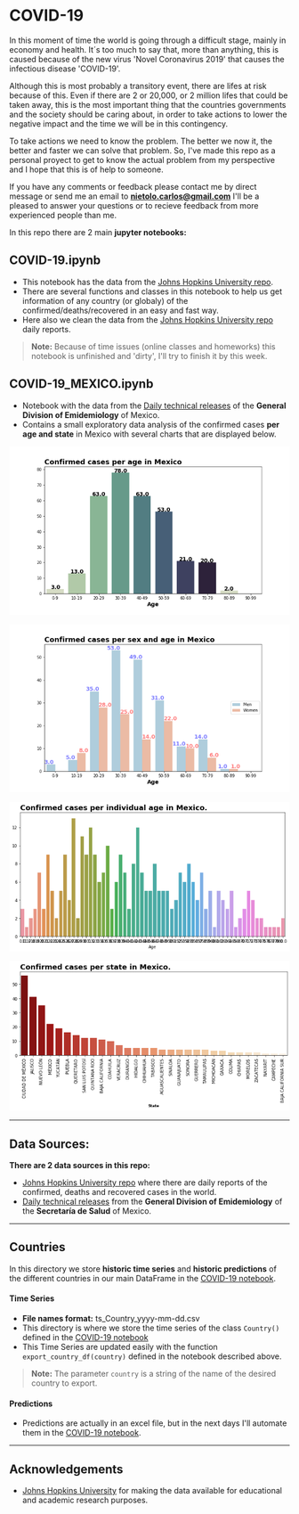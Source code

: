 # COVID-19
In this moment of time the world is going through a difficult stage, mainly in economy and health. It´s too much to say that, more than anything, this is caused because of the new virus 'Novel Coronavirus 2019' that causes the infectious disease 'COVID-19'.

Although this is most probably a transitory event, there are lifes at risk because of this. Even if there are 2 or 20,000, or 2 million lifes that could be taken away, this is the most important thing that the countries governments and the society should be caring about, in order to take actions to lower the negative impact and the time we will be in this contingency. 

To take actions we need to know the problem. The better we now it, the better and faster we can solve that problem. So, I've made this repo as a personal proyect to get to know the actual problem from my perspective and I hope that this is of help to someone. 

If you have any comments or feedback please contact me by direct message or send me an email to **nietolo.carlos@gmail.com** I'll be a pleased to answer your questions or to recieve feedback from more experienced people than me.

In this repo there are 2 main **jupyter notebooks:**
## COVID-19.ipynb
* This notebook has the data from the [Johns Hopkins University repo](https://github.com/CSSEGISandData/COVID-19).
* There are several functions and classes in this notebook to help us get information of any country (or globaly) of the confirmed/deaths/recovered in an easy and fast way.
* Here also we clean the data from the [Johns Hopkins University repo](https://github.com/CSSEGISandData/COVID-19) daily reports.
> **Note:** Because of time issues (online classes and homeworks) this notebook is unfinished and 'dirty', I'll try to finish it by this week.

## COVID-19_MEXICO.ipynb
* Notebook with the data from the [Daily technical releases](https://www.gob.mx/salud/documentos/coronavirus-covid-19-comunicado-tecnico-diario-238449) of the **General Division of Emidemiology** of Mexico.
* Contains a small exploratory data analysis of the confirmed cases **per age and state** in Mexico with several charts that are displayed below.

![chart1](figs/confirmed_per_age.png)

![chart2](figs/confirmed_per_age_sex.png)


![chart3](figs/confirmed_individual_age.png)


![chart4](figs/confirmed_state.png)


---
## Data Sources:

**There are 2 data sources in this repo:**
* [Johns Hopkins University repo](https://github.com/CSSEGISandData/COVID-19) where there are daily reports of the confirmed, deaths and recovered cases in the world.
* [Daily technical releases](https://www.gob.mx/salud/documentos/coronavirus-covid-19-comunicado-tecnico-diario-238449) from the **General Division of Emidemiology** of the **Secretaría de Salud** of Mexico.
---

## Countries
In this directory we store **historic time series** and **historic predictions** of the different countries in our main DataFrame in the [COVID-19 notebook](https://github.com/CarlosDNieto/COVID-19/blob/master/COVID-19.ipynb).

#### Time Series
* **File names format:** ts_Country_yyyy-mm-dd.csv
* This directory is where we store the time series of the class ``Country()`` defined in the [COVID-19 notebook](https://github.com/CarlosDNieto/COVID-19/blob/master/COVID-19.ipynb)
* This Time Series are updated easily with the function ``export_country_df(country)`` defined in the notebook described above. 
> **Note:** The parameter ``country`` is a string of the name of the desired country to export.

#### Predictions
* Predictions are actually in an excel file, but in the next days I'll automate them in the [COVID-19 notebook](https://github.com/CarlosDNieto/COVID-19/blob/master/COVID-19.ipynb).
---
## Acknowledgements

* [Johns Hopkins University](https://github.com/CSSEGISandData/COVID-19) for making the data available for educational and academic research purposes.